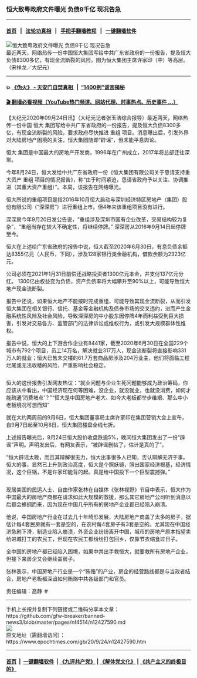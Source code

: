 ### 恒大致粤政府文件曝光 负债8千亿 现况告急
------------------------

#### [首页](https://github.com/gfw-breaker/banned-news3/blob/master/README.md) &nbsp;&nbsp;|&nbsp;&nbsp; [法轮功真相](https://github.com/begood0513/basic/blob/master/README.md)  &nbsp;&nbsp;|&nbsp;&nbsp; [手把手翻墙教程](https://github.com/gfw-breaker/guides/wiki)  &nbsp;&nbsp;|&nbsp;&nbsp; [一键翻墙软件](https://github.com/gfw-breaker/nogfw/blob/master/README.md)  



<div><img alt="恒大致粤政府文件曝光 负债8千亿 现况告急" class="attachment-djy_600_400 size-djy_600_400 wp-post-image" src="https://i.epochtimes.com/assets/uploads/2016/03/160329090204100311-600x400.jpg"/>
<div class="caption">
 最近两天，网络热传一份中国恒大集团写给中共广东省政府的一份报告，提及恒大负债8300多亿，有现金流断裂的风险。图为恒大集团主席许家印（中）等高层。（宋祥龙／大纪元）
</div></div><hr/>

#### 💥 [《伪火》 - 天安门自焚真相 ](http://158.247.195.190:10000/videos/blog/weihuo.html)&nbsp; |&nbsp; [“1400例”谎言揭秘  ](http://158.247.195.190:10000/videos/blog/jiexi1400.html)

#### [ 🎬  翻墙必看视频（YouTube热门频道、网站代理、时事热点、历史事件 ...）](https://github.com/gfw-breaker/links/blob/master/banned.md)

<div><p>
 【大纪元2020年09月24日讯】（大纪元记者张玉洁综合报导）最近两天，网络热传一份中国
 <ok href="https://www.epochtimes.com/gb/tag/%E6%81%92%E5%A4%A7.html">
  恒大
 </ok>
 集团写给中共广东省政府的一份报告，提及恒大负债8300多亿，有现金流断裂的风险，要求政府尽快推进
 <ok href="https://www.epochtimes.com/gb/tag/%E9%87%8D%E7%BB%84.html">
  重组
 </ok>
 项目。消息曝出后，引发外界对大陆房地产困境的关注，恒大集团随即“辟谣”，但未能平息舆论。
</p>
<p>
 <ok href="https://www.epochtimes.com/gb/tag/%E6%81%92%E5%A4%A7.html">
  恒大
 </ok>
 集团是中国最大的房地产开发商，1996年在广州成立，2017年将总部迁往深圳。
</p>
<p>
 今年8月24日，恒大发给中共广东省政府一份《恒大集团有限公司关于恳请支持重大资产
 <ok href="https://www.epochtimes.com/gb/tag/%E9%87%8D%E7%BB%84.html">
  重组
 </ok>
 项目的情况报告》，称“由于时间紧迫，恳请省政府予以关注、协调推进（其重大资产重组）”。本周，该报告在网络曝光。
</p>
<p>
 恒大所说的重组项目是指2016年10月恒大启动与深圳经济特区房地产（集团）股份有限公司（“深深房”）进行重组上市。但4年来该重组项目没有进行。
</p>
<p>
 深深房今年9月20日发公告说，“重组涉及深圳市国有企业改革，交易结构较为复杂”，“重组尚存在较大不确定性，将继续停牌。” 深深房从2016年9月14日起停牌至今。
</p>
<p>
 恒大在上述给广东省政府的报告中说，恒大截至2020年6月30日，有息负债余额达8355亿元（人民币，下同），涉及128家银行类金融机构，借款余额为2323亿元。
</p>
<p>
 公司必须在2021年1月31日前偿还战略投资者1300亿元本金，并支付137亿元分红。 1300亿由权益变为负债，资产负债率将大幅攀升至90%以上，可能导致恒大地产现金流断裂。
</p>
<p>
 报告中还说，如果恒大地产不能按时完成重组，可能导致其现金流断裂，从而引发恒大集团在相关银行、信托、基金等金融机构及债券市场的交叉违约，进而产生金融系统性风险及社会风险，导致深深房的中小股东因停牌4年而利益受到巨大损害，引发对交易各方、监管部门的法律诉讼或维权行为，或引发大规模群体性维权。
</p>
<p>
 报告中说，恒大的上下游合作企业有8441家，截至2020年6月30日在全国229个城市有792个项目，员工14万名，解决就业317万人，现金流断裂将直接影响331万人的就业；恒大已售未交楼的61.7万套商品房涉及204万业主，他们将面临工程烂尾或无法收楼的风险，严重影响社会稳定。
</p>
<p>
 <ok href="https://i.epochtimes.com/assets/uploads/2020/09/Picture1.jpg">
  <img alt="" class="wp-image-12427784 aligncenter" src="https://i.epochtimes.com/assets/uploads/2020/09/Picture1-600x408.jpg"/>
 </ok>
</p>
<p>
 恒大的这份报告引发网友热议：“就业问题与企业生死问题能够成为政治筹码，你应该从中看出，中国经济现在何等困难，没企业，就没就业，也就没消费，如何才能疏通‘消费堵点’？”“恒大是中国房地产老大、如今大老板都举步维艰、那么中小老板境况可想而知”
</p>
<p>
 就在大约两周前的9月6日，恒大集团董事局主席许家印在集团营销大会上宣布，自9月7日起至10月8日，恒大集团楼盘全线七折。
</p>
<p>
 上述报告曝光后，9月24日恒大股价收盘跌逾5%，晚间恒大集团发出了一份“辟谣”声明。声明发出后，有网友表示，“被辟谣删帖了，估计是真的了”。
</p>
<p>
 “恒大辟谣太晚，而且其辩解很无力，恒大出事很多人已知，否认辩解无济于事。恒大的事，显然已上升到政治高度，恒大是个照妖镜，照出国家经济根基，经济情况，这个巨锅，不是许家印能背的起。真是给中国投下一个巨型震撼弹。”
</p>
<p>
 <ok href="https://i.epochtimes.com/assets/uploads/2020/09/EirXb6BXcAAWW-6.jpg">
  <img alt="" class="size-large wp-image-12427795 aligncenter" src="https://i.epochtimes.com/assets/uploads/2020/09/EirXb6BXcAAWW-6-600x481.jpg"/>
 </ok>
</p>
<p>
 现居美国的民运人士、自由作家张林在自媒体《张林视野》节目中表示，恒大作为中国最大的房地产商都在请求如此大规模的救援，那么其它房地产公司听到消息以后都会蜂拥而来，因为现在中国几乎所有的房地产企业都已经陷入崩溃。
</p>
<p>
 他说，中国房地产行业在过去几十年畸形发展，大陆房地产商盖了太多的房子，据估计每4套民房就有一套是空的，在农村每4套房子有3套是空的。尤其现在中国经济急剧下滑，制造业陷入崩溃，外资企业纷纷离开中国，城市的房地产原本指望卖给进城打工的农民工，但现在农民工都纷纷打包回乡，仅靠节衣缩食过日子。
</p>
<p>
 全中国的房地产都已经陷入困境，如果中共出手救恒大，就要救所有房地产企业，但接下来房企又会继续盖房子。
</p>
<p>
 张林表示，中国房地产行业是一个“贿赂”的产业，房企的经营路线都是与当政者结合，房地产老板都深谙如何贿赂中共各级部门和官员。
</p>
<p>
 责任编辑：高静 ＃
</p>
</div>
<hr/>
手机上长按并复制下列链接或二维码分享本文章：<br/>
https://github.com/gfw-breaker/banned-news3/blob/master/pages/nf4514/n12427590.md <br/>
<a href='https://github.com/gfw-breaker/banned-news3/blob/master/pages/nf4514/n12427590.md'><img src='https://github.com/gfw-breaker/banned-news3/blob/master/pages/nf4514/n12427590.md.png'/></a> <br/>
原文地址（需翻墙访问）：https://www.epochtimes.com/gb/20/9/24/n12427590.htm


------------------------
#### [首页](https://github.com/gfw-breaker/banned-news3/blob/master/README.md) &nbsp;|&nbsp; [一键翻墙软件](https://github.com/gfw-breaker/nogfw/blob/master/README.md) &nbsp;| [《九评共产党》](https://github.com/gfw-breaker/9ping.md/blob/master/README.md#九评之一评共产党是什么) | [《解体党文化》](https://github.com/gfw-breaker/jtdwh.md/blob/master/README.md) | [《共产主义的终极目的》](https://github.com/gfw-breaker/gczydzjmd.md/blob/master/README.md)


<img src='http://gfw-breaker.win/banned-news3/pages/nf4514/n12427590.md' width='0px' height='0px'/>